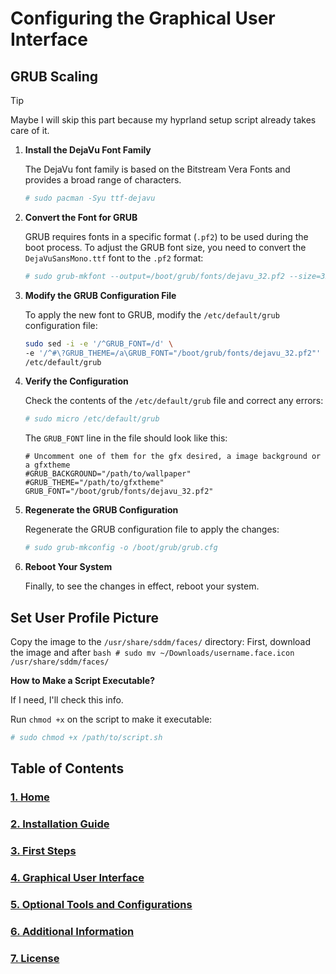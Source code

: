 # Configuring the Graphical User Interface

## GRUB Scaling
  > [!TIP]
   > Maybe I will skip this part because my hyprland setup script already takes care of it.

1. **Install the DejaVu Font Family**

    The DejaVu font family is based on the Bitstream Vera Fonts and provides a broad
    range of characters.

    ```bash
    # sudo pacman -Syu ttf-dejavu
    ```

2. **Convert the Font for GRUB**

    GRUB requires fonts in a specific format (`.pf2`) to be used during the boot
    process. To adjust the GRUB font size, you need to convert the `DejaVuSansMono.ttf`
    font to the `.pf2` format:

    ```bash
    # sudo grub-mkfont --output=/boot/grub/fonts/dejavu_32.pf2 --size=32 /usr/share/fonts/TTF/DejaVuSansMono.ttf
    ```

3. **Modify the GRUB Configuration File**

    To apply the new font to GRUB, modify the `/etc/default/grub` configuration file:

    ```bash
    sudo sed -i -e '/^GRUB_FONT=/d' \
    -e '/^#\?GRUB_THEME=/a\GRUB_FONT="/boot/grub/fonts/dejavu_32.pf2"' \
    /etc/default/grub
    ```

4. **Verify the Configuration**
 
 
   Check the contents of the `/etc/default/grub` file and correct any errors:

    ```bash
    # sudo micro /etc/default/grub
    ```

    The `GRUB_FONT` line in the file should look like this:

    ```properties
    # Uncomment one of them for the gfx desired, a image background or a gfxtheme
    #GRUB_BACKGROUND="/path/to/wallpaper"
    #GRUB_THEME="/path/to/gfxtheme"
    GRUB_FONT="/boot/grub/fonts/dejavu_32.pf2"
    ```

    

6. **Regenerate the GRUB Configuration**

    Regenerate the GRUB configuration file to apply the changes:

    ```bash
   # sudo grub-mkconfig -o /boot/grub/grub.cfg
    ```

7. **Reboot Your System**

    Finally, to see the changes in effect, reboot your system.

## Set User Profile Picture

 Copy the image to the `/usr/share/sddm/faces/` directory:
   First, download the image and after
    ```bash
    # sudo mv ~/Downloads/username.face.icon /usr/share/sddm/faces/
    ```

**How to Make a Script Executable?**

  If I need, I'll check this info.
  
  Run `chmod +x` on the script to make it executable:

```bash
# sudo chmod +x /path/to/script.sh
``` 

## Table of Contents

### [1. Home](./README.md)

### [2. Installation Guide](./INSTALLATION.md)

### [3. First Steps](./FIRSTSTEPS.md)

### [4. Graphical User Interface](./GUI.md)

### [5. Optional Tools and Configurations](./OPTIONAL.md)

### [6. Additional Information](./APPENDIX.md)

### [7. License](./LICENSE)
